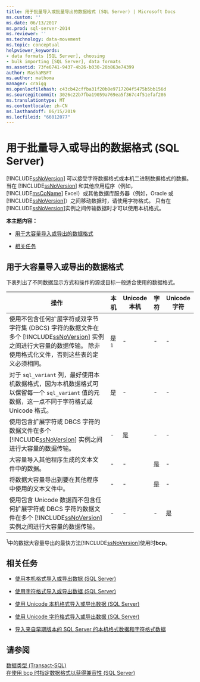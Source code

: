 ```yaml
---
title: 用于批量导入或批量导出的数据格式 (SQL Server) | Microsoft Docs
ms.custom: ''
ms.date: 06/13/2017
ms.prod: sql-server-2014
ms.reviewer: ''
ms.technology: data-movement
ms.topic: conceptual
helpviewer_keywords:
- data formats [SQL Server], choosing
- bulk importing [SQL Server], data formats
ms.assetid: 73fe6741-9437-4b26-b030-28b863e74399
author: MashaMSFT
ms.author: mathoma
manager: craigg
ms.openlocfilehash: c43cb42cffba31f20b0e9717204f5475b5bb156d
ms.sourcegitcommit: 3026c22b7fba19059a769ea5f367c4f51efaf286
ms.translationtype: MT
ms.contentlocale: zh-CN
ms.lasthandoff: 06/15/2019
ms.locfileid: "66012077"
---
```

# <a name="data-formats-for-bulk-import-or-bulk-export-sql-server"></a>用于批量导入或导出的数据格式 (SQL Server)
  [!INCLUDE[ssNoVersion](../../includes/ssnoversion-md.md)] 可以接受字符数据格式或本机二进制数据格式的数据。 当在 [!INCLUDE[ssNoVersion](../../includes/ssnoversion-md.md)] 和其他应用程序（例如， [!INCLUDE[msCoName](../../includes/msconame-md.md)] Excel）或其他数据库服务器（例如，Oracle 或 [!INCLUDE[ssNoVersion](../../includes/ssnoversion-md.md)]）之间移动数据时，请使用字符格式。 只有在 [!INCLUDE[ssNoVersion](../../includes/ssnoversion-md.md)]实例之间传输数据时才可以使用本机格式。  
  
 **本主题内容：**  
  
-   [用于大容量导入或导出的数据格式](#ComponentsAndConcepts)  
  
-   [相关任务](#RelatedTasks)  
  
##  <a name="ComponentsAndConcepts"></a> 用于大容量导入或导出的数据格式  
 下表列出了不同数据显示方式和操作的源或目标一般适合使用的数据格式。  
  
|操作|本机|Unicode 本机|字符|Unicode 字符|  
|---------------|------------|--------------------|---------------|-----------------------|  
|使用不包含任何扩展字符或双字节字符集 (DBCS) 字符的数据文件在多个 [!INCLUDE[ssNoVersion](../../includes/ssnoversion-md.md)] 实例之间进行大容量的数据传输。 除非使用格式化文件，否则这些表的定义必须相同。|是<sup>1</sup>|-|-|-|  
|对于 `sql_variant` 列，最好使用本机数据格式，因为本机数据格式可以保留每一个 `sql_variant` 值的元数据，这一点不同于字符格式或 Unicode 格式。|是|-|-|-|  
|使用包含扩展字符或 DBCS 字符的数据文件在多个 [!INCLUDE[ssNoVersion](../../includes/ssnoversion-md.md)] 实例之间进行大容量的数据传输。|-|是|-|-|  
|大容量导入其他程序生成的文本文件中的数据。|-|-|是|-|  
|将数据大容量导出到要在其他程序中使用的文本文件中。|-|-|是|-|  
|使用包含 Unicode 数据而不包含任何扩展字符或 DBCS 字符的数据文件在多个 [!INCLUDE[ssNoVersion](../../includes/ssnoversion-md.md)] 实例之间进行大容量的数据传输。|-|-|-|是|  
  
 <sup>1</sup>中的数据大容量导出的最快方法[!INCLUDE[ssNoVersion](../../includes/ssnoversion-md.md)]使用时**bcp**。  
  
##  <a name="RelatedTasks"></a> 相关任务  
  
-   [使用本机格式导入或导出数据 (SQL Server)](use-native-format-to-import-or-export-data-sql-server.md)  
  
-   [使用字符格式导入或导出数据 (SQL Server)](use-character-format-to-import-or-export-data-sql-server.md)  
  
-   [使用 Unicode 本机格式导入或导出数据 (SQL Server)](use-unicode-native-format-to-import-or-export-data-sql-server.md)  
  
-   [使用 Unicode 字符格式导入或导出数据 (SQL Server)](use-unicode-character-format-to-import-or-export-data-sql-server.md)  
  
-   [导入来自早期版本的 SQL Server 的本机格式数据和字符格式数据](import-native-and-character-format-data-from-earlier-versions-of-sql-server.md)  
  
## <a name="see-also"></a>请参阅  
 [数据类型 (Transact-SQL)](/sql/t-sql/data-types/data-types-transact-sql)   
 [在使用 bcp 时指定数据格式以获得兼容性 (SQL Server)](specify-data-formats-for-compatibility-when-using-bcp-sql-server.md)  
  
  
